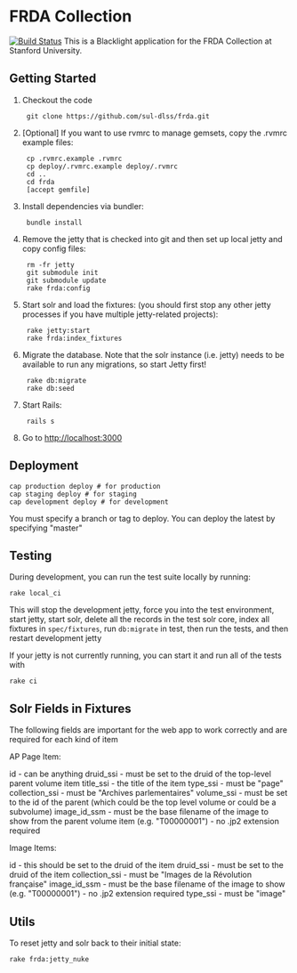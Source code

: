 # FRDA Collection

[![Build Status](https://travis-ci.org/sul-dlss/frda.svg?branch=master)](https://travis-ci.org/sul-dlss/frda)
This is a Blacklight application for the FRDA Collection at Stanford University.

## Getting Started

1. Checkout the code

        git clone https://github.com/sul-dlss/frda.git

1. [Optional] If you want to use rvmrc to manage gemsets, copy the .rvmrc example files:

        cp .rvmrc.example .rvmrc
        cp deploy/.rvmrc.example deploy/.rvmrc
        cd ..
        cd frda
        [accept gemfile]

1. Install dependencies via bundler:

        bundle install

1. Remove the jetty that is checked into git and then set up local jetty and copy config files:

        rm -fr jetty
        git submodule init
        git submodule update
        rake frda:config

1. Start solr and load the fixtures: (you should first stop any other jetty processes if you have multiple jetty-related projects):

        rake jetty:start
        rake frda:index_fixtures

1. Migrate the database.  Note that the solr instance (i.e. jetty) needs to be available to run any migrations, so start Jetty first!

        rake db:migrate
        rake db:seed

1. Start Rails:

        rails s

1. Go to <http://localhost:3000>

## Deployment

    cap production deploy # for production
    cap staging deploy # for staging
    cap development deploy # for development

You must specify a branch or tag to deploy.  You can deploy the latest by specifying "master"

## Testing

During development, you can run the test suite locally by running:

    rake local_ci

This will stop the development jetty, force you into the test environment, start jetty, start solr,
delete all the records in the test solr core, index all fixtures in `spec/fixtures`, run `db:migrate` in test,
then run the tests, and then restart development jetty

If your jetty is not currently running, you can start it and run all of the tests with

    rake ci

## Solr Fields in Fixtures

The following fields are important for the web app to work correctly and are required for each kind of item

AP Page Item:

id - can be anything
druid_ssi - must be set to the druid of the top-level parent volume item
title_ssi - the title of the item
type_ssi - must be "page"
collection_ssi - must be "Archives parlementaires"
volume_ssi - must be set to the id of the parent (which could be the top level volume or could be a subvolume)
image_id_ssm - must be the base filename of the image to show from the parent volume item (e.g. "T00000001") - no .jp2 extension required

Image Items:

id - this should be set to the druid of the item
druid_ssi - must be set to the druid of the item
collection_ssi - must be "Images de la Révolution française"
image_id_ssm - must be the base filename of the image to show (e.g. "T00000001") - no .jp2 extension required
type_ssi - must be "image"

## Utils

To reset jetty and solr back to their initial state:

    rake frda:jetty_nuke
